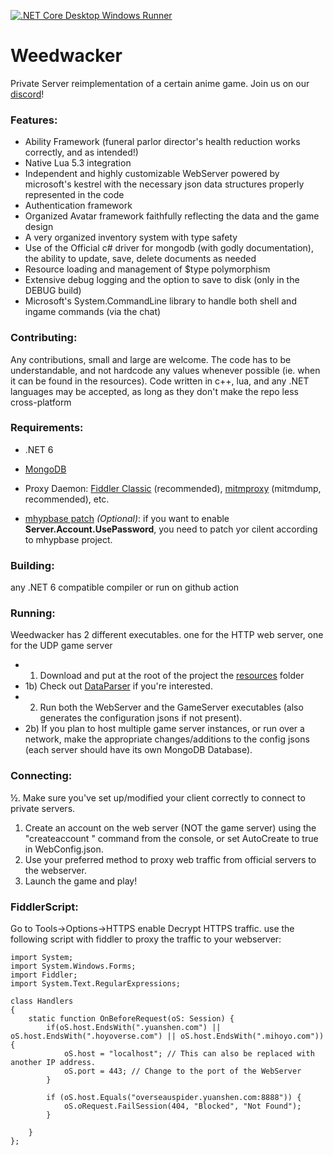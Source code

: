 [![.NET Core Desktop Windows Runner](https://github.com/tathaha/Weedwacker/actions/workflows/dotnet-windows.yml/badge.svg)](https://github.com/tathaha/Weedwacker/actions/workflows/dotnet-windows.yml)
# Weedwacker
Private Server reimplementation of a certain anime game.
Join us on our [discord](https://discord.gg/XJgJcf6nPf)!

### Features:
- Ability Framework (funeral parlor director's health reduction works correctly, and as intended!)
- Native Lua 5.3 integration
- Independent and highly customizable WebServer powered by microsoft's kestrel with the necessary json data structures properly represented in the code
- Authentication framework
- Organized Avatar framework faithfully reflecting the data and the game design
- A very organized inventory system with type safety
- Use of the Official c# driver for mongodb (with godly documentation), the ability to update, save, delete documents as needed
- Resource loading and management of $type polymorphism
- Extensive debug logging and the option to save to disk (only in the DEBUG build)
- Microsoft's System.CommandLine library to handle both shell and ingame commands (via the chat)

### Contributing:
Any contributions, small and large are welcome. The code has to be understandable,
and not hardcode any values whenever possible (ie. when it can be found in the resources).
Code written in c++, lua, and any .NET languages may be accepted, as long as they don't make the repo less cross-platform

### Requirements:
* .NET 6
* [MongoDB](https://www.mongodb.com/try/download/community)

* Proxy Daemon: [Fiddler Classic](https://telerik-fiddler.s3.amazonaws.com/fiddler/FiddlerSetup.exe) (recommended), [mitmproxy](https://mitmproxy.org/) (mitmdump, recommended),  etc.

* [mhypbase patch](https://github.com/Jx2f/mhypbase) _(Optional)_: if you want to enable **Server.Account.UsePassword**, you need to patch yor cilent according to mhypbase project.
### Building:
any .NET 6 compatible compiler
or run on github action
### Running:
Weedwacker has 2 different executables. one for the HTTP web server, one for the UDP game server
- 1) Download and put at the root of the project the [resources](https://git.crepe.moe/tamilpp25/Grasscutter_Resources/-/tree/3.2/) folder
- 1b) Check out [DataParser](https://github.com/WeedwackerPS/DataParser) if you're interested.
- 2) Run both the WebServer and the GameServer executables (also generates the configuration jsons if not present).
- 2b) If you plan to host multiple game server instances, or run over a network, make the appropriate changes/additions to the  config jsons (each server should have its own MongoDB Database).

### Connecting:
½. Make sure you've set up/modified your client correctly to connect to private servers.
1. Create an account on the web server (NOT the game server) using the "createaccount <username>" command from the console, or set AutoCreate to true in WebConfig.json.
2. Use your preferred method to proxy web traffic from official servers to the webserver.
3. Launch the game and play!

### FiddlerScript:
Go to Tools->Options->HTTPS enable Decrypt HTTPS traffic.
use the following script with fiddler to proxy the traffic to your webserver:
```
import System;
import System.Windows.Forms;
import Fiddler;
import System.Text.RegularExpressions;

class Handlers
{
	static function OnBeforeRequest(oS: Session) {
		if(oS.host.EndsWith(".yuanshen.com") || oS.host.EndsWith(".hoyoverse.com") || oS.host.EndsWith(".mihoyo.com")) {
			oS.host = "localhost"; // This can also be replaced with another IP address.
            oS.port = 443; // Change to the port of the WebServer
		}
		
		if (oS.host.Equals("overseauspider.yuanshen.com:8888")) {
            oS.oRequest.FailSession(404, "Blocked", "Not Found");
        }
        
	}
};
```

